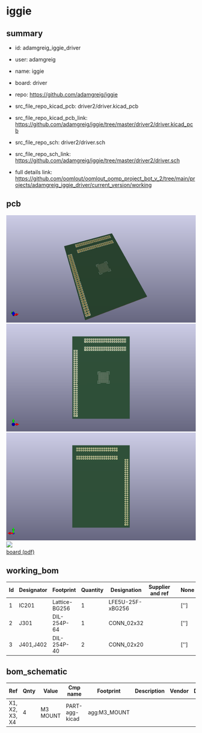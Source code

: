 # iggie
 
## summary 
* id: adamgreig_iggie_driver
* user: adamgreig
* name: iggie
* board: driver
* repo: https://github.com/adamgreig/iggie
* src_file_repo_kicad_pcb: driver2/driver.kicad_pcb
* src_file_repo_kicad_pcb_link: https://github.com/adamgreig/iggie/tree/master/driver2/driver.kicad_pcb


* src_file_repo_sch: driver2/driver.sch
* src_file_repo_sch_link: https://github.com/adamgreig/iggie/tree/master/driver2/driver.sch
* full details link: https://github.com/oomlout/oomlout_oomp_project_bot_v_2/tree/main/projects/adamgreig_iggie_driver/current_version/working  


## pcb  
![](working_3d_600.png) 
![](working_3d_front_600.png)  
![](working_3d_back_600.png)  
![](working_600.png)  
[board (pdf)](working.pdf)  

## working_bom
| Id | Designator | Footprint | Quantity | Designation | Supplier and ref |  | None | 
| --- | --- | --- | --- | --- | --- | --- | --- | 
| 1 | IC201 | Lattice-BG256 | 1 | LFE5U-25F-xBG256 |  |  | [''] | 
| 2 | J301 | DIL-254P-64 | 1 | CONN_02x32 |  |  | [''] | 
| 3 | J401,J402 | DIL-254P-40 | 2 | CONN_02x20 |  |  | [''] | 


## bom_schematic
| Ref | Qnty | Value | Cmp name | Footprint | Description | Vendor | DNP | 
| --- | --- | --- | --- | --- | --- | --- | --- | 
| X1, X2, X3, X4 | 4 | M3 MOUNT | PART-agg-kicad | agg:M3_MOUNT |  |  |  | 



